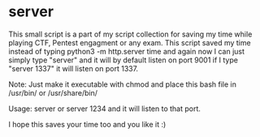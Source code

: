 # server

This small script is a part of my script collection for saving my time while playing CTF, Pentest engagment or any exam.
This script saved my time instead of typing python3 -m http.server time and again now I can just simply type "server" and it will by default listen on port 9001 if I type "server 1337" it will listen on port 1337.

Note: Just make it executable with chmod and place this bash file in /usr/bin/ or /usr/share/bin/

Usage: server or server 1234 and it will listen to that port.

I hope this saves your time too and you like it :)

